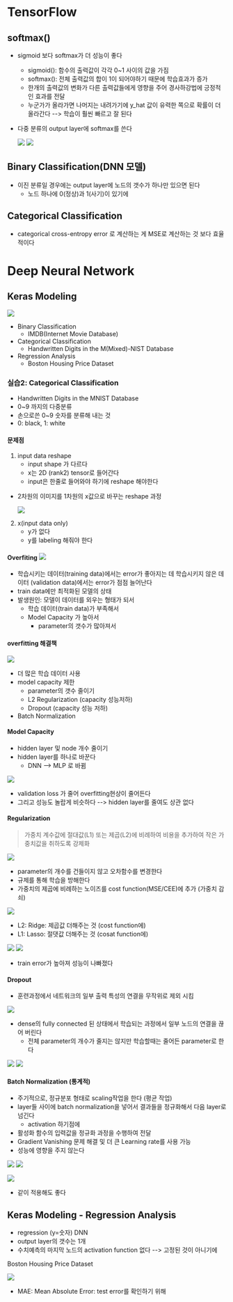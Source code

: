 # TensorFlow



## softmax()
- sigmoid 보다 softmax가 더 성능이 좋다 
    - sigmoid(): 함수의 출력값이 각각 0~1 사이의 값을 가짐
    - softmax(): 전체 출력값의 합이 1이 되어야하기 때문에 학습효과가 증가 
    - 한개의 출력값의 변화가 다른 출력값들에게 영향을 주어 경사하강법에 긍정적인 효과를 전달 
    - 누군가가 올라가면 나머지는 내려가기에 y_hat 값이 유력한 쪽으로 확률이 더 올라간다 --> 학습이 훨씬 빠르고 잘 된다 
- 다중 분류의 output layer에 softmax를 쓴다

    ![](2022-10-11-09-39-12.png)
    ![](2022-10-11-09-44-33.png)

## Binary Classification(DNN 모델)
- 이진 분류일 경우에는 output layer에 노드의 갯수가 하나만 있으면 된다 
    - 노드 하나에 0(정상)과 1(사기)이 있기에 

## Categorical Classification 
- categorical cross-entropy error 로 계산하는 게 MSE로 계산하는 것 보다 효율적이다 

# Deep Neural Network 
## Keras Modeling

![](2022-10-11-10-40-19.png)

- Binary Classification
    - IMDB(Internet Movie Database)
- Categorical Classification
    - Handwritten Digits in the M(Mixed)-NIST Database
- Regression Analysis 
    - Boston Housing Price Dataset 

### 실습2: Categorical Classification
- Handwritten Digits in the MNIST Database
- 0~9 까지의 다중분류 
- 손으로쓴 0~9 숫자를 분류해 내는 것 
- 0: black, 1: white

#### 문제점
1. input data reshape 
   - input shape 가 다르다
   - x는 2D (rank2) tensor로 들어간다 
   - input은 한줄로 들어와야 하기에 reshape 해야한다
- 2차원의 이미지를 1차원의 x값으로 바꾸는 reshape 과정 

   ![](2022-10-11-10-55-42.png)

2. x(input data only)
    + y가 없다 
    - y를 labeling 해줘야 한다 

#### Overfiting ![](2022-10-11-14-15-06.png)



- 학습시키는 데이터(training data)에서는 error가 좋아지는 데 학습시키지 않은 데이터 (validation data)에서는 error가 점점 늘어난다
- train data에만 최적화된 모델의 상태
- 발생원인: 모델이 데이터를 외우는 형태가 되서
    - 학습 데이터(train data)가 부족해서 
    + Model Capacity 가 높아서 
        - parameter의 갯수가 많아져서

#### overfitting 해결책

![](2022-10-11-14-48-09.png)

- 더 많은 학습 데이터 사용 
- model capacity 제한
    - parameter의 갯수 줄이기
    - L2 Regularization (capacity 성능저하)
    - Dropout (capacity 성능 저하)
- Batch Normalization 

#### Model Capacity
- hidden layer 및 node 개수 줄이기 
- hidden layer를 하나로 바꾼다 
    - DNN --> MLP 로 바뀜

![](2022-10-11-14-17-24.png)

-  validation loss 가 줄어 overfitting현상이 줄어든다
- 그리고 성능도 놀랍게 비슷하다 --> hidden layer를 줄여도 상관 없다 

#### Regularization 
> 가중치 계수값에 절대값(L1) 또는 제곱(L2)에 비례하여 비용을 추가하여 작은 가중치값을 취하도록 강제화 

![](2022-10-11-14-43-30.png)

- parameter의 개수를 건들이지 않고 오차함수를 변경한다 
- 규제를 통해 학습을 방해한다 
- 가중치의 제곱에 비례하는 노이즈를 cost function(MSE/CEE)에 추가 (가중치 감쇠)

![](2022-10-11-14-30-54.png)

- L2: Ridge: 제곱값 더해주는 것 (cost function에)
- L1: Lasso: 절댓값 더해주는 것 (cosat function에)

![](2022-10-11-14-39-47.png)
![](2022-10-11-14-40-06.png)

+ train error가 높아져 성능이 나빠졌다 

#### Dropout 
- 훈련과정에서 네트워크의 일부 출력 특성의 연결을 무작위로 제외 시킴

![](2022-10-11-14-43-45.png)

- dense의 fully connected 된 상태에서 학습되는 과정에서 일부 노드의 연결을 끊어 버린다
    - 전체 parameter의 개수가 줄지는 않지만 학습할때는 줄어든 parameter로 한다 

![](2022-10-11-14-46-05.png)
![](2022-10-11-14-46-16.png)


#### Batch Normalization (통계적)
- 주기적으로, 정규분포 형태로 scaling작업을 한다 (평균 작업)
- layer들 사이에 batch normalization을 넣어서 결과들을 정규화해서 다음 layer로 넘긴다 
    - activation 하기점에 
- 활성화 함수의 입력값을 정규화 과정을 수행하여 전달
- Gradient Vanishing 문제 해결 및 더 큰 Learning rate를 사용 가능
- 성능에 영향을 주지 않는다 

![](2022-10-11-15-41-36.png)
![](2022-10-11-15-42-53.png)

![](2022-10-11-15-43-53.png)

- 같이 적용해도 좋다

## Keras Modeling - Regression Analysis 
- regression (y=숫자) DNN
- output layer의 갯수는 1개 
- 수치예측의 마지막 노드의 activation function 없다 --> 고정된 것이 아니기에

Boston Housing Price Dataset

![](2022-10-11-17-28-35.png)

- MAE: Mean Absolute Error: test error를 확인하기 위해 